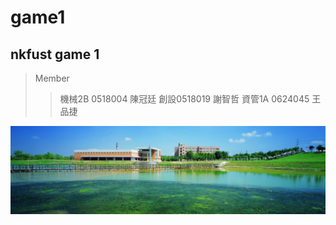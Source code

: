 # game1
## nkfust game 1
>Member
>>機械2B 0518004 陳冠廷
>>創設0518019 謝智哲
>>資管1A 0624045 王品捷

![NKFUST](nkfust.jpg "第一科大")
